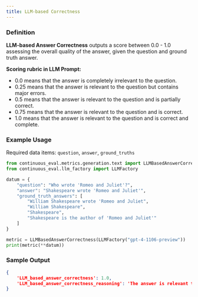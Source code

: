 ```yaml
---
title: LLM-based Correctness
---
```


### Definition


**LLM-based Answer Correctness** outputs a score between 0.0 - 1.0 assessing the overall quality of the answer, given the question and ground truth answer. 

**Scoring rubric in LLM Prompt:**

- 0.0 means that the answer is completely irrelevant to the question.
- 0.25 means that the answer is relevant to the question but contains major errors.
- 0.5 means that the answer is relevant to the question and is partially correct.
- 0.75 means that the answer is relevant to the question and is correct.
- 1.0 means that the answer is relevant to the question and is correct and complete.


### Example Usage

Required data items: `question`, `answer`, `ground_truths`

```python
from continuous_eval.metrics.generation.text import LLMBasedAnswerCorrectness
from continuous_eval.llm_factory import LLMFactory

datum = {
    "question": "Who wrote 'Romeo and Juliet'?",
    "answer": "Shakespeare wrote 'Romeo and Juliet'",
    "ground_truth_answers": [
        "William Shakespeare wrote 'Romeo and Juliet", 
        "William Shakespeare", 
        "Shakespeare", 
        "Shakespeare is the author of 'Romeo and Juliet'"
    ]
}

metric = LLMBasedAnswerCorrectness(LLMFactory("gpt-4-1106-preview"))
print(metric(**datum))
```

### Sample Output

```JSON
{
    'LLM_based_answer_correctness': 1.0, 
    'LLM_based_answer_correctness_reasoning': 'The answer is relevant to the question and is correct and complete. It matches the ground truth reference answers provided.'
}
```
